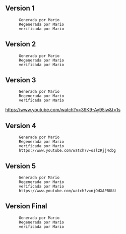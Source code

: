 ##        Version 1
          Generada por Mario
          Regenerada por Mario
          verificada por Mario
##        Version 2
          Generada por Mario
          Regenerada por Mario
          verificada por Mario
##        Version 3
          Generada por Mario
          Regenerada por Mario
          verificada por Mario
https://www.youtube.com/watch?v=39K9-Ay95iw&t=1s
##        Version 4
          Generada por Mario
          Regenerada por Mario
          verificada por Mario
          https://www.youtube.com/watch?v=oslzRjj4cbg
##        Version 5
          Generada por Mario
          Regenerada por Mario
          verificada por Mario
          https://www.youtube.com/watch?v=njOdXAPBUUU
##        Version Final
          Generada por Mario
          Regenerada por Mario
          verificada por Mario
